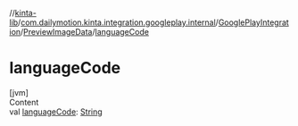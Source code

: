 //[kinta-lib](../../../../index.md)/[com.dailymotion.kinta.integration.googleplay.internal](../../index.md)/[GooglePlayIntegration](../index.md)/[PreviewImageData](index.md)/[languageCode](language-code.md)



# languageCode  
[jvm]  
Content  
val [languageCode](language-code.md): [String](https://kotlinlang.org/api/latest/jvm/stdlib/kotlin/-string/index.html)  



